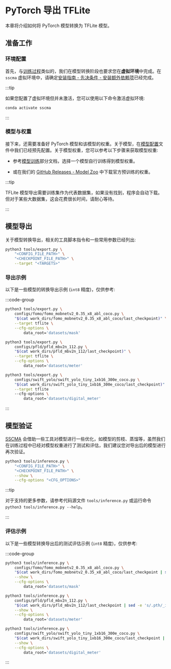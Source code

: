 # PyTorch 导出 TFLite

本章将介绍如何将 PyTorch 模型转换为 TFLite 模型。

## 准备工作

### 环境配置

首先，与[训练过程](../training/overview)类似的，我们在模型转换阶段也要求您在**虚拟环境**中完成。在 `sscma` 虚拟环境中，请确定[安装指南 - 先决条件 - 安装额外依赖项](../../introduction/installation#step-4-%E5%AE%89%E8%A3%85%E9%A2%9D%E5%A4%96%E7%9A%84%E4%BE%9D%E8%B5%96%E9%A1%B9-%E5%8F%AF%E9%80%89)已经完成。

:::tip

如果您配置了虚拟环境但并未激活，您可以使用以下命令激活虚拟环境:

```sh
conda activate sscma
```

:::

### 模型与权重

接下来，还需要准备好 PyTorch 模型和该模型的权重。关于模型，在[模型配置](../config)文件中我们已经预先配置。关于模型权重，您可以参考以下步骤来获取模型权重:

- 参考[模型训练](../training/overview)部分文档，选择一个模型自行训练得到模型权重。

- 或在我们的 [GitHub Releases - Model Zoo](https://github.com/Seeed-Studio/ModelAssistantreleases/tag/model_zoo) 中下载官方预训练的权重。

:::tip

TFLite 模型导出需要训练集作为代表数据集，如果没有找到，程序会自动下载。但对于某些大数据集，这会花费很长时间，请耐心等待。

:::

## 模型导出

关于模型转换导出，相关的工具脚本指令和一些常用参数已经列出:

```sh
python3 tools/export.py \
    "<CONFIG_FILE_PATH>" \
    "<CHECKPOINT_FILE_PATH>" \
    --target "<TARGETS>"
```

### 导出示例

以下是一些模型的转换导出示例 (`int8` 精度)，仅供参考:

:::code-group

```sh [FOMO Model Conversion]
python3 tools/export.py \
    configs/fomo/fomo_mobnetv2_0.35_x8_abl_coco.py \
    "$(cat work_dirs/fomo_mobnetv2_0.35_x8_abl_coco/last_checkpoint)" \
    --target tflite \
    --cfg-options \
        data_root='datasets/mask'

```

```sh [PFLD Model Conversion]
python3 tools/export.py \
    configs/pfld/pfld_mbv2n_112.py \
    "$(cat work_dirs/pfld_mbv2n_112/last_checkpoint)" \
    --target tflite \
    --cfg-options \
        data_root='datasets/meter'
```

```sh [SWIFT-YOLO Model Conversion]
python3 tools/export.py \
    configs/swift_yolo/swift_yolo_tiny_1xb16_300e_coco.py \
    "$(cat work_dirs/swift_yolo_tiny_1xb16_300e_coco/last_checkpoint)" \
    --target tflite
    --cfg-options \
        data_root='datasets/digital_meter'
```

:::

## 模型验证

[SSCMA](https://github.com/Seeed-Studio/ModelAssistant) 会借助一些工具对模型进行一些优化，如模型的剪枝、蒸馏等，虽然我们在训练过程中已经对模型权重进行了测试和评估，我们建议您对导出后的模型进行再次验证。

```sh
python3 tools/inference.py \
    "<CONFIG_FILE_PATH>" \
    "<CHECKPOINT_FILE_PATH>" \
    --show \
    --cfg-options "<CFG_OPTIONS>"
```

:::tip

对于支持的更多参数，请参考代码源文件 `tools/inference.py` 或运行命令 `python3 tools/inference.py --help`。

:::

### 评估示例

以下是一些模型转换导出后的测试评估示例 (`int8` 精度)，仅供参考:

:::code-group

```sh [FOMO Model Validation]
python3 tools/inference.py \
    configs/fomo/fomo_mobnetv2_0.35_x8_abl_coco.py \
    "$(cat work_dirs/fomo_mobnetv2_0.35_x8_abl_coco/last_checkpoint | sed -e 's/.pth/_int8.tflite/g')" \
    --show \
    --cfg-options \
        data_root='datasets/mask'
```

```sh [PFLD Model Validation]
python3 tools/inference.py \
    configs/pfld/pfld_mbv2n_112.py \
    "$(cat work_dirs/pfld_mbv2n_112/last_checkpoint | sed -e 's/.pth/_int8.tflite/g')" \
    --show \
    --cfg-options \
        data_root='datasets/meter'
```

```sh [SWIFT-YOLO Model Validation]
python3 tools/inference.py \
    configs/swift_yolo/swift_yolo_tiny_1xb16_300e_coco.py \
    "$(cat work_dirs/swift_yolo_tiny_1xb16_300e_coco/last_checkpoint | sed -e 's/.pth/_int8.tflite/g')" \
    --show \
    --cfg-options \
        data_root='datasets/digital_meter'
```

:::
